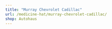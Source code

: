```yaml
---
title: "Murray Chevrolet Cadillac"
url: /medicine-hat/murray-chevrolet-cadillac/
shop: Autohaus
---
```


